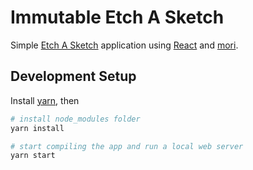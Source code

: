 # Immutable Etch A Sketch

Simple [Etch A Sketch] application using [React] and [mori].

[Etch A Sketch]:https://en.wikipedia.org/wiki/Etch_A_Sketch
[React]:https://facebook.github.io/react/
[mori]:http://swannodette.github.io/mori/

## Development Setup

Install [yarn], then

```sh
# install node_modules folder
yarn install

# start compiling the app and run a local web server
yarn start
```

[yarn]:https://yarnpkg.com/en/
